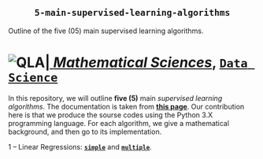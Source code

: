                  
### <h2 align="center">`5-main-supervised-learning-algorithms`</h2>

Outline of the five (05) main supervised learning algorithms.


# <a href="https://quantumleapafrica.org/" ><img src="https://quantumleapafrica.org/wp-content/uploads/2019/07/QLAlogo-mono.png" style="float:left; max-width: 80px; display: inline" alt="QLA"/> |  [*Mathematical Sciences*](https://quantumleapafrica.org/), [`Data Science`](https://quantumleapafrica.org/research-unit/data-science-and-big-data-analytics/) 

In this repository, we will outline **five (5)** main *supervised learning algorithms*. The documentation is taken from [**this page**](https://analyticsinsights.io/5-apprentissage-supervise/). Our contribution here is that we produce the sourse codes using the Python 3.X programming language. For each algorithm, we give a mathematical background, and then go to its implementation.

1 – Linear Regressions: [**`simple`**](https://github.com/QLA-ML-DS/5-main-supervised-learning-algorithms/tree/main/simple_linear_regression) and [**`multiple`**](https://github.com/QLA-ML-DS/5-main-supervised-learning-algorithms/tree/main/multiple_linear_regression).
  
  
  
  
  
  
